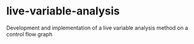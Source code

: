 # live-variable-analysis
Development and implementation of a live variable analysis method on a control flow graph
